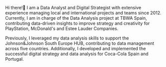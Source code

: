 Hi there!👋 I am a Data Analyst and Digital Strategist with extensive experience managing local and international projects and teams since 2012. Currently, I am in charge of the Data Analysis project at TBWA Spain, contributing data-driven insights to improve strategy and creativity for PlayStation, McDonald's and Estee Lauder Companies.

Previously, I leveraged my data analysis skills to support the Johnson&Johnson South Europe HUB, contributing to data management across five countries. Additionally, I developed and implemented the successful digital strategy and data analysis for Coca-Cola Spain and Portugal.
